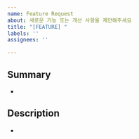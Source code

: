 ```yaml
---
name: Feature Request
about: 새로운 기능 또는 개선 사항을 제안해주세요
title: "[FEATURE] "
labels: ''
assignees: ''

---
```


## Summary
-

## Description
- 
